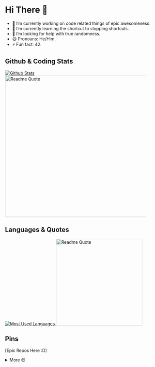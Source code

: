 # Hi There 👋

-   🔭 I’m currently working on code related things of epic awesomeness.
-   🌱 I’m currently learning the shortcut to stopping shortcuts.
-   🤔 I’m looking for help with true randomness.
-   😄 Pronouns: He/Him.
-   ⚡ Fun fact: 42.

## Github & Coding Stats

<div>
    <a href="https://github.com/anuraghazra/github-readme-stats">
        <img src="https://github-readme-stats.vercel.app/api?username=wizardassassin&include_all_commits=true&count_private=true&show_icons=true&theme=radical"
            alt="Github Stats" />
    </a>
    <br>
    <a href="https://github.com/piyushsuthar/github-readme-quotes">
        <img width="466" src="https://www.codewars.com/users/wizardassassin/badges/large" alt="Readme Quote" />
    </a>
</div>

## Languages & Quotes

<div>
    <a href="https://github.com/anuraghazra/github-readme-stats" align="top">
        <img src="https://github-readme-stats.vercel.app/api/top-langs/?username=wizardassassin&theme=radical"
            alt="Most Used Languages" />
    </a>
    <a href="https://github.com/piyushsuthar/github-readme-quotes">
        <img height="285"
            src="https://quotes-github-readme.vercel.app/api?type=vertical&quote=Instead%20of%20learning%20how%20to%20code%2C%20learn%20how%20to%20learn%20coding.&theme=radical"
            alt="Readme Quote" />
    </a>
</div>

## Pins

[Epic Repos Here :D]

<details>
    <summary>More 😊</summary>
    <br>
    <a href="https://github.com/wizardassassin/Ping-Checker">
        <img align="top"
            src="https://github-readme-stats.vercel.app/api/pin/?username=wizardassassin&repo=Ping-Checker&theme=radical"
            alt="wizardassassin/Ping-Checker Github Repo" />
    </a>
    <a href="https://github.com/wizardassassin/discord-notifier">
        <img align="top"
            src="https://github-readme-stats.vercel.app/api/pin/?username=wizardassassin&repo=discord-notifier&theme=radical"
            alt="wizardassassin/discord-notifier Github Repo" />
    </a>
    <a href="https://github.com/wizardassassin/GCCA-Parser">
        <img align="top"
            src="https://github-readme-stats.vercel.app/api/pin/?username=wizardassassin&repo=GCCA-Parser&theme=radical"
            alt="wizardassassin/GCCA-Parser Github Repo" />
    </a>
    <a href="https://github.com/wizardassassin/wizardassassin.github.io">
        <img align="top"
            src="https://github-readme-stats.vercel.app/api/pin/?username=wizardassassin&repo=wizardassassin.github.io&theme=radical"
            alt="wizardassassin/wizardassassin.github.io Github Repo" />
    </a>
    <a href="https://github.com/wizardassassin/graphing-data">
        <img align="top"
            src="https://github-readme-stats.vercel.app/api/pin/?username=wizardassassin&repo=graphing-data&theme=radical"
            alt="wizardassassin/graphing-data Github Repo" />
    </a>
    <a href="https://github.com/wizardassassin/simple-quiz">
        <img align="top"
            src="https://github-readme-stats.vercel.app/api/pin/?username=wizardassassin&repo=simple-quiz&theme=radical"
            alt="wizardassassin/simple-quiz Github Repo" />
    </a>
</details>
